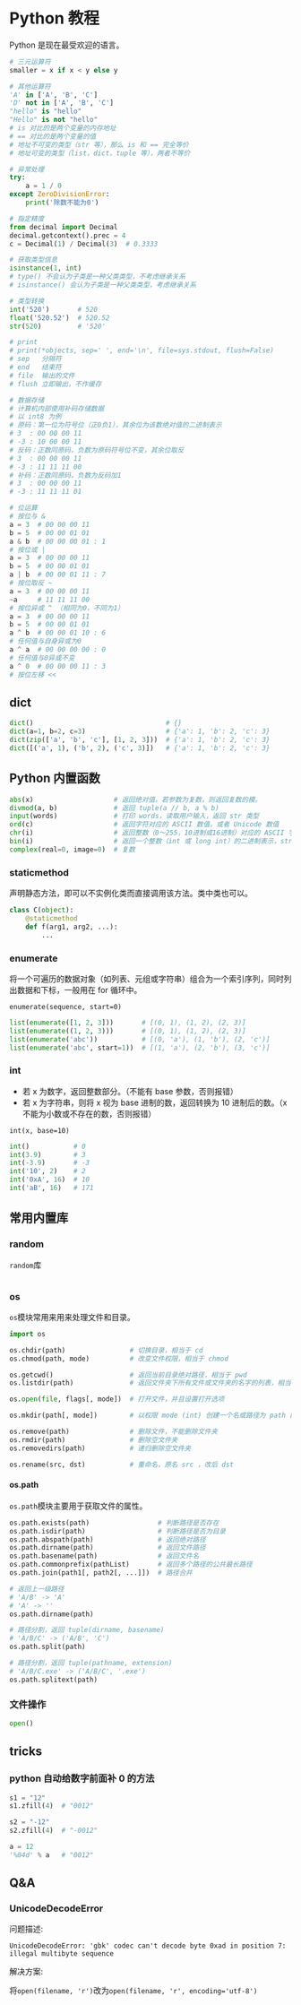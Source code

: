 # Python 教程


Python 是现在最受欢迎的语言。

<!--more-->

```python
# 三元运算符
smaller = x if x < y else y

# 其他运算符
'A' in ['A', 'B', 'C']
'D' not in ['A', 'B', 'C']
"hello" is "hello"
"Hello" is not "hello"
# is 对比的是两个变量的内存地址
# == 对比的是两个变量的值
# 地址不可变的类型（str 等），那么 is 和 == 完全等价
# 地址可变的类型（list，dict，tuple 等），两者不等价

# 异常处理
try:
    a = 1 / 0
except ZeroDivisionError:
    print('除数不能为0')

# 指定精度
from decimal import Decimal
decimal.getcontext().prec = 4
c = Decimal(1) / Decimal(3)  # 0.3333

# 获取类型信息
isinstance(1, int)
# type() 不会认为子类是一种父类类型，不考虑继承关系
# isinstance() 会认为子类是一种父类类型，考虑继承关系

# 类型转换
int('520')       # 520
float('520.52')  # 520.52
str(520)         # '520'

# print
# print(*objects, sep=' ', end='\n', file=sys.stdout, flush=False)
# sep   分隔符
# end   结束符
# file  输出的文件
# flush 立即输出，不作缓存

# 数据存储
# 计算机内部使用补码存储数据
# 以 int8 为例
# 原码：第一位为符号位（正0负1），其余位为该数绝对值的二进制表示
# 3  : 00 00 00 11
# -3 : 10 00 00 11
# 反码：正数同原码，负数为原码符号位不变，其余位取反
# 3  : 00 00 00 11
# -3 : 11 11 11 00
# 补码：正数同原码，负数为反码加1
# 3  : 00 00 00 11
# -3 : 11 11 11 01

# 位运算
# 按位与 &
a = 3  # 00 00 00 11
b = 5  # 00 00 01 01
a & b  # 00 00 00 01 : 1
# 按位或 |
a = 3  # 00 00 00 11
b = 5  # 00 00 01 01
a | b  # 00 00 01 11 : 7
# 按位取反 ~
a = 3  # 00 00 00 11
~a     # 11 11 11 00
# 按位异或 ^ （相同为0，不同为1）
a = 3  # 00 00 00 11
b = 5  # 00 00 01 01
a ^ b  # 00 00 01 10 : 6
# 任何值与自身异或为0
a ^ a  # 00 00 00 00 : 0
# 任何值与0异或不变
a ^ 0  # 00 00 00 11 : 3
# 按位左移 <<


```

## dict

```python
dict()                                 # {}
dict(a=1, b=2, c=3)                    # {'a': 1, 'b': 2, 'c': 3}
dict(zip(['a', 'b', 'c'], [1, 2, 3]))  # {'a': 1, 'b': 2, 'c': 3}
dict([('a', 1), ('b', 2), ('c', 3)])   # {'a': 1, 'b': 2, 'c': 3}
```

## Python 内置函数

```python
abs(x)                    # 返回绝对值。若参数为复数，则返回复数的模。
divmod(a, b)              # 返回 tuple(a // b, a % b)
input(words)              # 打印 words，读取用户输入，返回 str 类型
ord(c)                    # 返回字符对应的 ASCII 数值，或者 Unicode 数值
chr(i)                    # 返回整数（0～255，10进制或16进制）对应的 ASCII 字符。
bin(i)                    # 返回一个整数（int 或 long int）的二进制表示，str 类型。
complex(real=0, image=0)  # 复数

```

### staticmethod

声明静态方法，即可以不实例化类而直接调用该方法。类中类也可以。

```python
class C(object):
    @staticmethod
    def f(arg1, arg2, ...):
        ...
```

### enumerate

将一个可遍历的数据对象（如列表、元组或字符串）组合为一个索引序列，同时列出数据和下标，一般用在 for 循环中。

`enumerate(sequence, start=0)`

```python
list(enumerate([1, 2, 3]))       # [(0, 1), (1, 2), (2, 3)]
list(enumerate((1, 2, 3)))       # [(0, 1), (1, 2), (2, 3)]
list(enumerate('abc'))           # [(0, 'a'), (1, 'b'), (2, 'c')]
list(enumerate('abc', start=1))  # [(1, 'a'), (2, 'b'), (3, 'c')]
```

### int

- 若 x 为数字，返回整数部分。（不能有 base 参数，否则报错）
- 若 x 为字符串，则将 x 视为 base 进制的数，返回转换为 10 进制后的数。（x 不能为小数或不存在的数，否则报错）

`int(x, base=10)`

```python
int()           # 0
int(3.9)        # 3
int(-3.9)       # -3
int('10', 2)    # 2
int('0xA', 16)  # 10
int('aB', 16)   # 171
```

## 常用内置库

### random

`random`库

```python

```

### os

`os`模块常用来用来处理文件和目录。

```python
import os

os.chdir(path)                # 切换目录，相当于 cd
os.chmod(path, mode)          # 改变文件权限，相当于 chmod

os.getcwd()                   # 返回当前目录绝对路径，相当于 pwd
os.listdir(path)              # 返回文件夹下所有文件或文件夹的名字的列表，相当于 ls

os.open(file, flags[, mode])  # 打开文件，并且设置打开选项

os.mkdir(path[, mode])        # 以权限 mode (int) 创建一个名或路径为 path 的空文件夹，默认 mode 是 0777 (八进制)

os.remove(path)               # 删除文件，不能删除文件夹
os.rmdir(path)                # 删除空文件夹
os.removedirs(path)           # 递归删除空文件夹

os.rename(src, dst)           # 重命名，原名 src ，改后 dst
```

#### os.path

`os.path`模块主要用于获取文件的属性。

```python
os.path.exists(path)                 # 判断路径是否存在
os.path.isdir(path)                  # 判断路径是否为目录
os.path.abspath(path)                # 返回绝对路径
os.path.dirname(path)                # 返回文件路径
os.path.basename(path)               # 返回文件名
os.path.commonprefix(pathList)       # 返回多个路径的公共最长路径
os.path.join(path1[, path2[, ...]])  # 路径合并

# 返回上一级路径
# 'A/B' -> 'A'
# 'A' -> ''
os.path.dirname(path)

# 路径分割，返回 tuple(dirname, basename)
# 'A/B/C' -> ('A/B', 'C')
os.path.split(path)

# 路径分割，返回 tuple(pathname, extension)
# 'A/B/C.exe' -> ('A/B/C', '.exe')
os.path.splitext(path)
```

### 文件操作

```python
open()
```

## tricks

### python 自动给数字前面补 0 的方法

```python
s1 = "12"
s1.zfill(4)  # "0012"

s2 = "-12"
s2.zfill(4)  # "-0012"

a = 12
'%04d' % a   # "0012"
```

## Q&A

### UnicodeDecodeError

问题描述:

`UnicodeDecodeError: 'gbk' codec can't decode byte 0xad in position 7: illegal multibyte sequence`

解决方案:

将`open(filename, 'r')`改为`open(filename, 'r', encoding='utf-8')`

